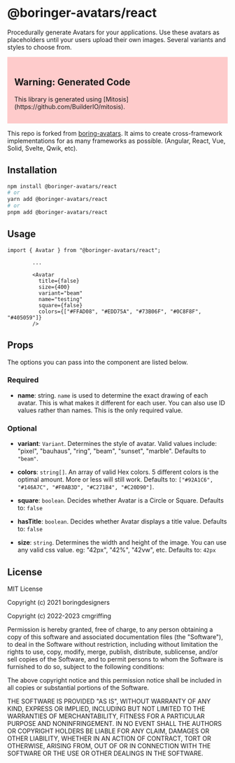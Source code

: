 # @boringer-avatars/react

Procedurally generate Avatars for your applications. Use these avatars as placeholders until your users upload their own images. Several variants and styles to choose from.

<div style="background: rgba(255, 0, 0, 0.2); padding:1rem;">
  <h2>Warning: Generated Code</h2>

  <p>This library is generated using [Mitosis](https://github.com/BuilderIO/mitosis).</p>
</div>

This repo is forked from [boring-avatars](https://boringavatars.com). It aims to create cross-framework implementations for as many frameworks as possible. (Angular, React, Vue, Solid, Svelte, Qwik, etc).

## Installation

```bash
npm install @boringer-avatars/react
# or
yarn add @boringer-avatars/react
# or
pnpm add @boringer-avatars/react
```

## Usage



```
import { Avatar } from "@boringer-avatars/react";

        ...

        <Avatar
          title={false}
          size={400}
          variant="beam"
          name="testing"
          square={false}
          colors={["#FFAD08", "#EDD75A", "#73B06F", "#0C8F8F", "#405059"]}
        />
```

## Props

The options you can pass into the component are listed below.

### Required

- **name**: string. `name` is used to determine the exact drawing of each avatar. This is what makes it different for each user. You can also use ID values rather than names. This is the only required value.

### Optional

- **variant**: `Variant`. Determines the style of avatar. Valid values include: "pixel", "bauhaus", "ring", "beam", "sunset", "marble". Defaults to `"beam"`.

- **colors**: `string[]`. An array of valid Hex colors. 5 different colors is the optimal amount. More or less will still work. Defaults to: `["#92A1C6", "#146A7C", "#F0AB3D", "#C271B4", "#C20D90"]`.

- **square**: `boolean`. Decides whether Avatar is a Circle or Square. Defaults to: `false`

- **hasTitle**: `boolean`. Decides whether Avatar displays a title value. Defaults to: `false`

- **size**: `string`. Determines the width and height of the image. You can use any valid css value. eg: "42px", "42%", "42vw", etc. Defaults to: `42px`

## License

MIT License

Copyright (c) 2021 boringdesigners

Copyright (c) 2022-2023 cmgriffing

Permission is hereby granted, free of charge, to any person obtaining a copy
of this software and associated documentation files (the "Software"), to deal
in the Software without restriction, including without limitation the rights
to use, copy, modify, merge, publish, distribute, sublicense, and/or sell
copies of the Software, and to permit persons to whom the Software is
furnished to do so, subject to the following conditions:

The above copyright notice and this permission notice shall be included in all
copies or substantial portions of the Software.

THE SOFTWARE IS PROVIDED "AS IS", WITHOUT WARRANTY OF ANY KIND, EXPRESS OR
IMPLIED, INCLUDING BUT NOT LIMITED TO THE WARRANTIES OF MERCHANTABILITY,
FITNESS FOR A PARTICULAR PURPOSE AND NONINFRINGEMENT. IN NO EVENT SHALL THE
AUTHORS OR COPYRIGHT HOLDERS BE LIABLE FOR ANY CLAIM, DAMAGES OR OTHER
LIABILITY, WHETHER IN AN ACTION OF CONTRACT, TORT OR OTHERWISE, ARISING FROM,
OUT OF OR IN CONNECTION WITH THE SOFTWARE OR THE USE OR OTHER DEALINGS IN THE
SOFTWARE.